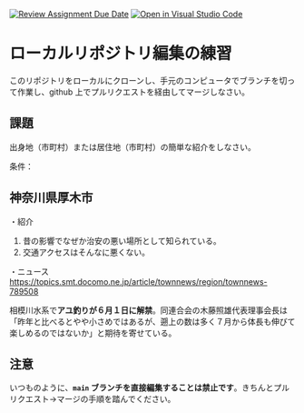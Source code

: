 [![Review Assignment Due Date](https://classroom.github.com/assets/deadline-readme-button-22041afd0340ce965d47ae6ef1cefeee28c7c493a6346c4f15d667ab976d596c.svg)](https://classroom.github.com/a/Jc5hINgy)
[![Open in Visual Studio Code](https://classroom.github.com/assets/open-in-vscode-2e0aaae1b6195c2367325f4f02e2d04e9abb55f0b24a779b69b11b9e10269abc.svg)](https://classroom.github.com/online_ide?assignment_repo_id=19847890&assignment_repo_type=AssignmentRepo)
# ローカルリポジトリ編集の練習

このリポジトリをローカルにクローンし、手元のコンピュータでブランチを切って作業し、github 上でプルリクエストを経由してマージしなさい。

## 課題

出身地（市町村）または居住地（市町村）の簡単な紹介をしなさい。

条件：

## 神奈川県厚木市
・紹介
1. 昔の影響でなぜか治安の悪い場所として知られている。
2. 交通アクセスはそんなに悪くない。

・ニュース
https://topics.smt.docomo.ne.jp/article/townnews/region/townnews-789508

相模川水系で**アユ釣りが６月１日に解禁**。同連合会の木藤照雄代表理事会長は「昨年と比べるとやや小さめではあるが、遡上の数は多く７月から体長も伸びて楽しめるのではないか」と期待を寄せている。

## 注意

いつものように、**`main` ブランチを直接編集することは禁止です**。きちんとプルリクエスト→マージの手順を踏んでください。


